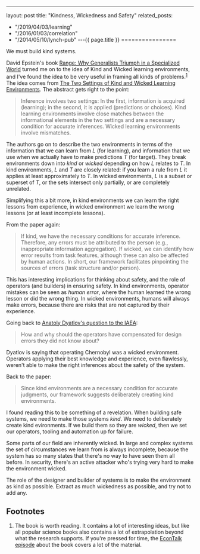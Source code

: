 ---
layout: post
title: "Kindness, Wickedness and Safety"
related_posts:
  - "/2019/04/03/learning"
  - "/2016/01/03/correlation"
  - "/2014/05/10/lynch-pub"
---{{ page.title }}
================

<p class="meta">We must build kind systems.</p>

David Epstein's book [Range: Why Generalists Triumph in a Specialized World](https://www.amazon.com/Range-Generalists-Triumph-Specialized-World/dp/0735214484) turned me on to the idea of Kind and Wicked learning environments, and I've found the idea to be very useful in framing all kinds of problems.<sup>[1](#foot1)</sup> The idea comes from [The Two Settings of Kind and Wicked Learning Environments](https://pdfs.semanticscholar.org/5c5d/33b858eaf38f6a14b3f042202f1f44e04326.pdf). The abstract gets right to the point:

> Inference involves two settings: In the first, information is acquired (learning); in the second, it is applied (predictions or choices). Kind  learning environments involve  close matches between the informational elements in the two settings and are a necessary condition for accurate  inferences. Wicked learning environments involve mismatches.

The authors go on to describe the two environments in terms of the information that we can learn from *L* (for learning), and information that we use when we actually have to make predictions *T* (for target). They break environments down into *kind* or *wicked* depending on how *L* relates to *T*. In kind environments, *L* and *T* are closely related: if you learn a rule from *L* it applies at least approximately to *T*. In wicked environments, *L* is a subset or superset of *T*, or the sets intersect only partially, or are completely unrelated.

Simplifying this a bit more, in kind environments we can learn the right lessons from experience, in wicked environment we learn the wrong lessons (or at least incomplete lessons).

From the paper again:

> If  kind,  we  have  the  necessary conditions for accurate inference. Therefore, any errors must be attributed to the person (e.g., inappropriate  information  aggregation).  If  wicked,  we  can  identify how error results from task features, although these can also be affected by human actions. In short, our  framework  facilitates  pinpointing  the  sources  of  errors (task structure and/or person).

This has interesting implications for thinking about safety, and the role of operators (and builders) in ensuring safety. In kind environments, operator mistakes can be seen as *human error*, where the human learned the wrong lesson or did the wrong thing. In wicked environments, humans will always make errors, because there are risks that are not captured by their experience.

Going back to [Anatoly Dyatlov's question to the IAEA](//brooker.co.za/blog/2019/06/17/chernobyl.html):

> How and why should the operators have compensated for design errors they did not know about?

Dyatlov is saying that operating Chernobyl was a wicked environment. Operators applying their best knowledge and experience, even flawlessly, weren't able to make the right inferences about the safety of the system.

Back to the paper:

> Since kind environments are a necessary condition for accurate judgments, our framework suggests deliberately creating kind environments.

I found reading this to be something of a revelation. When building safe systems, we need to make those systems *kind*. We need to deliberately create kind evironments. If we build them so they are *wicked*, then we set our operators, tooling and automation up for failure.

Some parts of our field are inherently wicked. In large and complex systems the set of circumstances we learn from is always incomplete, because the system has so many states that there's no way to have seen them all before. In security, there's an active attacker who's trying very hard to make the environment wicked.

The role of the designer and builder of systems is to make the environment as kind as possible. Extract as much wickedness as possible, and try not to add any.

## Footnotes

 1. <a name="foot1"></a> The book is worth reading. It contains a lot of interesting ideas, but like all popular science books also contains a lot of extrapolation beyond what the research supports. If you're pressed for time, the [EconTalk episode](http://www.econtalk.org/david-epstein-on-mastery-specialization-and-range/) about the book covers a lot of the material.